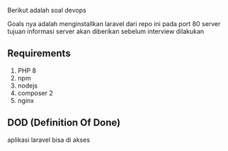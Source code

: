 Berikut adalah soal devops 

Goals nya adalah menginstallkan laravel dari repo ini pada port 80 server tujuan 
informasi server akan diberikan sebelum interview dilakukan

## Requirements 
1. PHP 8 
1. npm 
1. nodejs
1. composer 2
1. nginx 

## DOD (Definition Of Done)
aplikasi laravel bisa di akses 